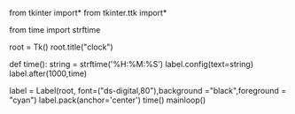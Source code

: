 from tkinter import*
from tkinter.ttk import*


from time import strftime

root = Tk()
root.title("clock")

def time():
    string = strftime('%H:%M:%S')
    label.config(text=string)
    label.after(1000,time)

label = Label(root, font=("ds-digital,80"),background ="black",foreground = "cyan")
label.pack(anchor='center')
time()
mainloop()
